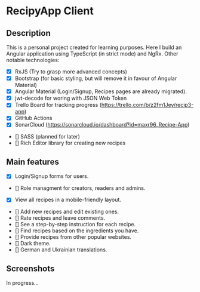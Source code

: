 # RecipyApp Client

## Description
This is a personal project created for learning purposes. Here I build an Angular application using TypeScript (in strict mode) and NgRx. Other notable technologies:
- [X] RxJS (Try to grasp more advanced concepts)
- [X] Bootstrap (for basic styling, but will remove it in favour of Angular Material)
- [X] Angular Material (Login/Signup, Recipes pages are already migrated).
- [X] jwt-decode for woring with JSON Web Token
- [x] Trello Board for tracking progress (https://trello.com/b/z2fm1Jey/recip3-app)
- [x] GitHub Actions
- [x] SonarCloud (https://sonarcloud.io/dashboard?id=maxr96_Recipe-App)
- [] SASS (planned for later)
- [] Rich Editor library for creating new recipes

## Main features
- [X] Login/Signup forms for users.
- [] Role managment for creators, readers and admins.
- [X] View all recipes in a mobile-friendly layout.
- [] Add new recipes and edit existing ones.
- [] Rate recipes and leave comments.
- [] See a step-by-step instruction for each recipe.
- [] Find recipes based on the ingredients you have.
- [] Provide recipes from other popular websites.
- [] Dark theme.
- [] German and Ukrainian translations.

## Screenshots
In progress...